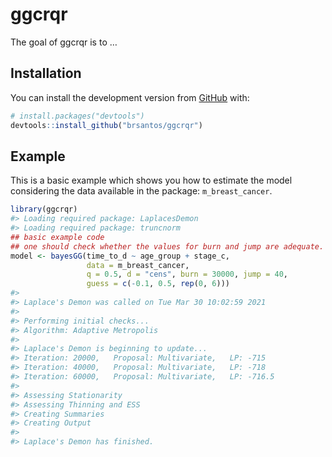 
<!-- README.md is generated from README.Rmd. Please edit that file -->

# ggcrqr

<!-- badges: start -->

<!-- badges: end -->

The goal of ggcrqr is to …

## Installation

You can install the development version from
[GitHub](https://github.com/) with:

``` r
# install.packages("devtools")
devtools::install_github("brsantos/ggcrqr")
```

## Example

This is a basic example which shows you how to estimate the model
considering the data available in the package: `m_breast_cancer`.

``` r
library(ggcrqr)
#> Loading required package: LaplacesDemon
#> Loading required package: truncnorm
## basic example code
## one should check whether the values for burn and jump are adequate.
model <- bayesGG(time_to_d ~ age_group + stage_c, 
                 data = m_breast_cancer, 
                 q = 0.5, d = "cens", burn = 30000, jump = 40, 
                 guess = c(-0.1, 0.5, rep(0, 6)))
#> 
#> Laplace's Demon was called on Tue Mar 30 10:02:59 2021
#> 
#> Performing initial checks...
#> Algorithm: Adaptive Metropolis 
#> 
#> Laplace's Demon is beginning to update...
#> Iteration: 20000,   Proposal: Multivariate,   LP: -715
#> Iteration: 40000,   Proposal: Multivariate,   LP: -718
#> Iteration: 60000,   Proposal: Multivariate,   LP: -716.5
#> 
#> Assessing Stationarity
#> Assessing Thinning and ESS
#> Creating Summaries
#> Creating Output
#> 
#> Laplace's Demon has finished.
```
